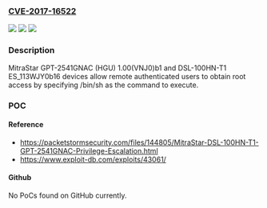 ### [CVE-2017-16522](https://cve.mitre.org/cgi-bin/cvename.cgi?name=CVE-2017-16522)
![](https://img.shields.io/static/v1?label=Product&message=n%2Fa&color=blue)
![](https://img.shields.io/static/v1?label=Version&message=n%2Fa&color=blue)
![](https://img.shields.io/static/v1?label=Vulnerability&message=n%2Fa&color=brighgreen)

### Description

MitraStar GPT-2541GNAC (HGU) 1.00(VNJ0)b1 and DSL-100HN-T1 ES_113WJY0b16 devices allow remote authenticated users to obtain root access by specifying /bin/sh as the command to execute.

### POC

#### Reference
- https://packetstormsecurity.com/files/144805/MitraStar-DSL-100HN-T1-GPT-2541GNAC-Privilege-Escalation.html
- https://www.exploit-db.com/exploits/43061/

#### Github
No PoCs found on GitHub currently.

